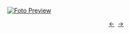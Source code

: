 [![Foto Preview](preview/project-1222.avif)](https://20essentials.github.io/project-1222)

<div align="center" style="display: flex; justify-content: center;">
  <a  href="https://github.com/20essentials/project-1221" target="_blank">&#8592;</a>
  &nbsp;&nbsp;
  <a  href="https://github.com/20essentials/project-1223" target="_blank">&#8594;</a>
</div>
